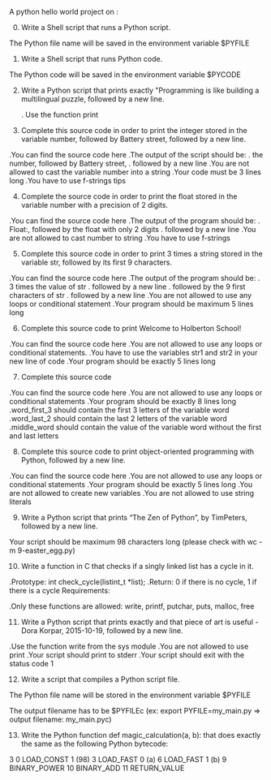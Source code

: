 A python hello world project on :

0. Write a Shell script that runs a Python script.

The Python file name will be saved in the environment variable $PYFILE

1. Write a Shell script that runs Python code.

The Python code will be saved in the environment variable $PYCODE

2. Write a Python script that prints exactly "Programming is like building a multilingual puzzle, followed by a new line.

   . Use the function print

3. Complete this source code in order to print the integer stored in the variable number, followed by Battery street, followed by a new line.

.You can find the source code here
.The output of the script should be:
  . the number, followed by Battery street,
  . followed by a new line
.You are not allowed to cast the variable number into a string
.Your code must be 3 lines long
.You have to use f-strings tips

4. Complete the source code in order to print the float stored in the variable number with a precision of 2 digits.

.You can find the source code here
.The output of the program should be:
  . Float:, followed by the float with only 2 digits
  . followed by a new line
.You are not allowed to cast number to string
.You have to use f-strings

5. Complete this source code in order to print 3 times a string stored in the variable str, followed by its first 9 characters.

.You can find the source code here
.The output of the program should be:
  . 3 times the value of str
  . followed by a new line
  . followed by the 9 first characters of str
  . followed by a new line
.You are not allowed to use any loops or conditional statement
.Your program should be maximum 5 lines long

6. Complete this source code to print Welcome to Holberton School!

.You can find the source code here
.You are not allowed to use any loops or conditional statements.
.You have to use the variables str1 and str2 in your new line of code
.Your program should be exactly 5 lines long

7. Complete this source code

.You can find the source code here
.You are not allowed to use any loops or conditional statements
.Your program should be exactly 8 lines long
.word_first_3 should contain the first 3 letters of the variable word
.word_last_2 should contain the last 2 letters of the variable word
.middle_word should contain the value of the variable word without the first and last letters

8. Complete this source code to print object-oriented programming with Python, followed by a new line.

.You can find the source code here
.You are not allowed to use any loops or conditional statements
.Your program should be exactly 5 lines long
.You are not allowed to create new variables
.You are not allowed to use string literals

9. Write a Python script that prints “The Zen of Python”, by TimPeters, followed by a new line.

Your script should be maximum 98 characters long (please check with wc -m 9-easter_egg.py)

10. Write a function in C that checks if a singly linked list has a cycle in it.

.Prototype: int check_cycle(listint_t *list);
.Return: 0 if there is no cycle, 1 if there is a cycle
Requirements:

.Only these functions are allowed: write, printf, putchar, puts, malloc, free

11. Write a Python script that prints exactly and that piece of art is useful - Dora Korpar, 2015-10-19, followed by a new line.

.Use the function write from the sys module
.You are not allowed to use print
.Your script should print to stderr
.Your script should exit with the status code 1

12. Write a script that compiles a Python script file.

The Python file name will be stored in the environment variable $PYFILE

The output filename has to be $PYFILEc (ex: export PYFILE=my_main.py => output filename: my_main.pyc)

13. Write the Python function def magic_calculation(a, b): that does exactly the same as the following Python bytecode:

  3           0 LOAD_CONST               1 (98)
              3 LOAD_FAST                0 (a)
              6 LOAD_FAST                1 (b)
              9 BINARY_POWER
             10 BINARY_ADD
             11 RETURN_VALUE
